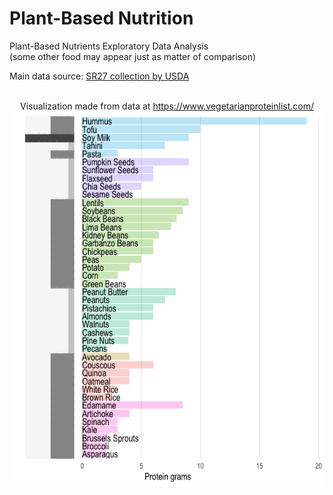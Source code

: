 # Plant-Based Nutrition
Plant-Based Nutrients Exploratory Data Analysis
<br />(some other food may appear just as matter of comparison)

Main data source: [SR27 collection by USDA](https://www.ars.usda.gov/northeast-area/beltsville-md-bhnrc/beltsville-human-nutrition-research-center/methods-and-application-of-food-composition-laboratory/mafcl-site-pages/sr11-sr28/)



<br />
<div align="center">
  Visualization made from data at 
    <a href="https://www.vegetarianproteinlist.com/">https://www.vegetarianproteinlist.com/</a>
    <img src="output/vegetarianproteinlist_proteins.png" alt="plot" width="600" height="600">
</div>
